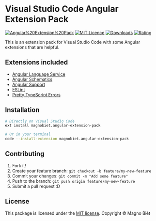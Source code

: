 # Visual Studio Code Angular Extension Pack

[![Angular%20Extension%20Pack](https://img.shields.io/vscode-marketplace/v/magnobiet.angular-extension-pack.svg)](https://marketplace.visualstudio.com/items?itemName=magnobiet.angular-extension-pack)
[![MIT Licence](https://img.shields.io/badge/licence-MIT-blue.svg)](https://license.magnobiet.com/mit/2019)
[![Downloads](https://img.shields.io/vscode-marketplace/d/magnobiet.angular-extension-pack.svg)](https://marketplace.visualstudio.com/items?itemName=magnobiet.angular-extension-pack)
[![Rating](https://img.shields.io/vscode-marketplace/r/magnobiet.angular-extension-pack.svg)](https://marketplace.visualstudio.com/items?itemName=magnobiet.angular-extension-pack)

This is an extension pack for Visual Studio Code with some Angular extensions that are helpful.

## Extensions included

- [Angular Language Service](https://marketplace.visualstudio.com/items?itemName=angular.ng-template)
- [Angular Schematics](https://marketplace.visualstudio.com/items?itemName=cyrilletuzi.angular-schematics)
- [Angular Support](https://marketplace.visualstudio.com/items?itemName=vismalietuva.vscode-angular-support)
- [ESLint](https://marketplace.visualstudio.com/items?itemName=dbaeumer.vscode-eslint)
- [Pretty TypeScript Errors](https://marketplace.visualstudio.com/items?itemName=yoavbls.pretty-ts-errors)

## Installation

```bash
# Directly on Visual Studio Code
ext install magnobiet.angular-extension-pack

# Or in your terminal
code --install-extension magnobiet.angular-extension-pack
```

## Contributing

1. Fork it!
2. Create your feature branch: `git checkout -b feature/my-new-feature`
3. Commit your changes: `git commit -m "Add some feature"`
4. Push to the branch: `git push origin feature/my-new-feature`
5. Submit a pull request :D

## License

This package is licensed under the [MIT license](https://license.magnobiet.com/mit/2019). Copyright © Magno Biét
